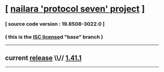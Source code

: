 
# [ [nailara 'protocol seven' project](http://src.nailara.net/) ]

### [ source code version : 19.8508-3022.0 ]

### ( this is the [ISC license](license)d "base" branch )
---
## current [release](https://github.com/anotherlink/nailara/releases) \\\\// [1.41.1](https://github.com/anotherlink/nailara/releases/tag/1.41.1)
---
